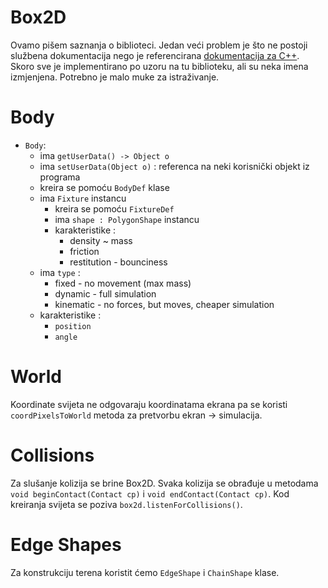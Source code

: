 # Box2D
Ovamo pišem saznanja o biblioteci. Jedan veći problem je što ne postoji službena dokumentacija nego je referencirana [dokumentacija za C++](https://box2d.org/documentation/index.html). Skoro sve je implementirano po uzoru na tu biblioteku, ali su neka imena izmjenjena. Potrebno je malo muke za istraživanje. 

# Body
* `Body`:
    * ima `getUserData() -> Object o`
    * ima `setUserData(Object o)` : referenca na neki korisnički objekt iz programa
    * kreira se pomoću `BodyDef` klase
    * ima `Fixture` instancu
        * kreira se pomoću `FixtureDef`
        * ima `shape : PolygonShape` instancu
        * karakteristike : 
            * density ~ mass
            * friction
            * restitution - bounciness
    * ima `type` :
        * fixed - no movement (max mass)
        * dynamic - full simulation
        * kinematic - no forces, but moves, cheaper simulation
    * karakteristike : 
        * `position`
        * `angle`

# World
Koordinate svijeta ne odgovaraju koordinatama ekrana pa se koristi `coordPixelsToWorld` metoda za pretvorbu ekran -> simulacija.

# Collisions
Za slušanje kolizija se brine Box2D. Svaka kolizija se obrađuje u metodama `void beginContact(Contact cp)` i `void endContact(Contact cp)`. Kod kreiranja svijeta se poziva `box2d.listenForCollisions()`.

# Edge Shapes
Za konstrukciju terena koristit ćemo `EdgeShape` i `ChainShape` klase.